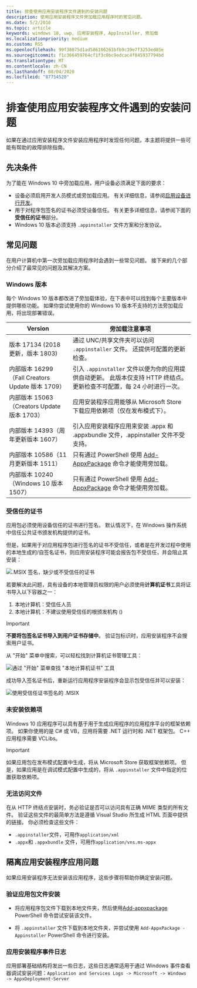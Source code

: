 ```yaml
---
title: 排查使用应用安装程序文件遇到的安装问题
description: 使用应用安装程序文件旁加载应用程序时的常见问题。
ms.date: 5/2/2018
ms.topic: article
keywords: windows 10, uwp, 应用安装程序, AppInstaller, 旁加载
ms.localizationpriority: medium
ms.custom: RS5
ms.openlocfilehash: 99f38075d1ad586186261bfb9c39e7f3253ed05e
ms.sourcegitcommit: f1c366459764cf1f3c0bc9edcac4f845937794bd
ms.translationtype: MT
ms.contentlocale: zh-CN
ms.lasthandoff: 08/04/2020
ms.locfileid: "87754520"
---
```

# <a name="troubleshoot-installation-issues-with-the-app-installer-file"></a>排查使用应用安装程序文件遇到的安装问题

如果在通过应用安装程序文件安装应用程序时发现任何问题，本主题将提供一些可能有帮助的故障排除指南。

## <a name="prerequisites"></a>先决条件

为了能在 Windows 10 中旁加载应用，用户设备必须满足下面的要求：

- 设备必须启用开发人员模式或旁加载应用。 有关详细信息，请参阅[启用设备进行开发](https://docs.microsoft.com/windows/uwp/get-started/enable-your-device-for-development)。
- 用于对程序包签名的证书必须受设备信任。 有关更多详细信息，请参阅下面的**受信任的证书**部分。
- Windows 10 版本必须支持 `.appinstaller` 文件方案和分发协议。

## <a name="common-issues"></a>常见问题

在用户计算机中第一次旁加载应用程序时会遇到一些常见问题。 接下来的几个部分介绍了最常见的问题及其解决方案。

### <a name="windows-version"></a>Windows 版本

每个 Windows 10 版本都改进了旁加载体验，在下表中可以找到每个主要版本中提供哪些功能。 如果你尝试使用你的 Windows 10 版本不支持的方法旁加载应用，将出现部署错误。

| Version | 旁加载注意事项 |
|---------|----------------|
| 版本 17134 (2018 更新，版本 1803)     | 通过 UNC/共享文件夹可以访问 `.appinstaller` 文件。 还提供可配置的更新检查。 |
| 内部版本 16299（Fall Creators Update 版本 1709） | 引入 `.appinstaller` 文件以便为你的应用提供自动更新。 此版本仅支持 HTTP 终结点。 更新检查不可配置，每 24 小时进行一次。 |
| 内部版本 15063（Creators Update 版本 1703）      | 应用安装程序应用能够从 Microsoft Store 下载应用依赖项（仅在发布模式下）。 |
| 内部版本 14393（周年更新版本 1607）   | 引入应用安装程序应用来安装 .appx 和 .appxbundle 文件，.appinstaller 文件不受支持。 |
| 内部版本 10586（11 月更新版本 1511）      | 只有通过 PowerShell 使用 [Add-AppxPackage](https://docs.microsoft.com/powershell/module/appx/add-appxpackage?view=win10-ps) 命令才能使用旁加载。 |
| 内部版本 10240（Windows 10 版本 1507）           | 只有通过 PowerShell 使用 [Add-AppxPackage](https://docs.microsoft.com/powershell/module/appx/add-appxpackage?view=win10-ps) 命令才能使用旁加载。 |

### <a name="trusted-certificates"></a>受信任的证书

应用包必须使用设备信任的证书进行签名。 默认情况下，在 Windows 操作系统中信任公共证书颁发机构提供的证书。

但是，如果用于对应用程序包进行签名的证书不受信任，或者是在开发过程中使用的本地生成的/自签名证书，则应用安装程序可能会报告包不受信任，并会阻止其安装：

![.MSIX 签名，缺少或不受信任的证书](..\images\msix-bad-cert.png)

若要解决此问题，具有设备的本地管理员权限的用户必须使用**计算机证书**工具将证书导入以下容器之一：

1. 本地计算机：受信任人员
2. 本地计算机：不建议使用受信任的根颁发机构 () 

>[!IMPORTANT]
> **不要将包签名证书导入到用户证书存储中**。 验证包标识时，应用安装程序不会搜索用户证书。

从 "开始" 菜单中搜索，可以轻松找到计算机证书管理工具：

![通过 "开始" 菜单查找 "本地计算机证书" 工具](..\images\start-comp-cert.png)

成功导入签名证书后，重新运行应用程序安装程序会显示包受信任并可以安装：

![使用受信任证书签名的 .MSIX](..\images\msix-good-cert.png)

### <a name="dependencies-not-installed"></a>未安装依赖项

Windows 10 应用程序可以具有基于用于生成应用程序的应用程序平台的框架依赖项。 如果你使用的是 C# 或 VB，应用将需要 .NET 运行时和 .NET 框架包。 C++ 应用程序需要 VCLibs。

>[!IMPORTANT]
> 如果应用包在发布模式配置中生成，将从 Microsoft Store 获取框架依赖项。 但是，如果应用是在调试模式配置中生成的，将从 `.appinstaller` 文件中指定的位置获取依赖项。

### <a name="files-not-accessible"></a>无法访问文件

在从 HTTP 终结点安装时，务必验证是否可以访问具有正确 MIME 类型的所有文件。 验证这些文件的最简单方法是遵循 Visual Studio 所生成 HTML 页面中提供的链接。 你必须检查这些文件：

- `.appinstaller`文件，可用作`application/xml`
- `.appx`和 `.appxbundle` 文件，可用作`application/vns.ms-appx`

## <a name="isolate-app-installer-app-issues"></a>隔离应用安装程序应用问题

如果应用安装程序无法安装该应用程序，这些步骤将帮助你确定安装问题。

### <a name="verify-app-package-file-installation"></a>验证应用包文件安装

- 将应用程序包文件下载到本地文件夹，然后使用[Add-appxpackage](https://docs.microsoft.com/powershell/module/appx/add-appxpackage?view=win10-ps) PowerShell 命令尝试安装该文件。

- 将 `.appinstaller` 文件下载到本地文件夹，并尝试使用 `Add-AppxPackage -Appinstaller` PowerShell 命令进行安装。

### <a name="app-installer-event-logs"></a>应用安装程序事件日志

应用部署基础结构将发出一些日志，这些日志通常适用于通过 Windows 事件查看器调试安装问题：`Application and Services Logs -> Microsoft -> Windows -> AppxDeployment-Server`
